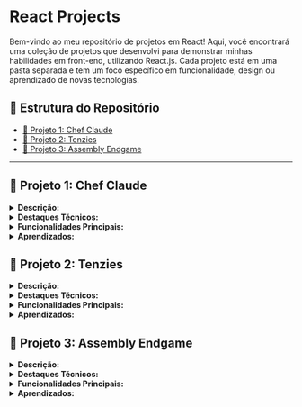 # React Projects

Bem-vindo ao meu repositório de projetos em React! Aqui, você encontrará uma coleção de projetos que desenvolvi para demonstrar minhas habilidades em front-end, utilizando React.js. Cada projeto está em uma pasta separada e tem um foco específico em funcionalidade, design ou aprendizado de novas tecnologias.

## 📂 Estrutura do Repositório

- [📁 Projeto 1: Chef Claude](#projeto-1-nome-do-projeto)
- [📁 Projeto 2: Tenzies](#projeto-2-nome-do-projeto)
- [📁 Projeto 3: Assembly Endgame](#projeto-3-nome-do-projeto)

---

## 📁 Projeto 1: Chef Claude
<details>
  <summary><strong>Descrição:</strong></summary>

  ChefClaude é uma aplicação frontend desenvolvida em React que permite aos usuários criar receitas personalizadas com base em ingredientes disponíveis. O projeto utiliza a API do Google Gemini para gerar receitas em tempo real, oferecendo sugestões culinárias tanto em inglês quanto em português. O foco principal foi a implementação de React Hooks (`useState` e `useEffect`) para gerenciamento de estado e a integração com APIs externas para obter dados dinâmicos.
</details>

<details>
  <summary><strong>Destaques Técnicos:</strong></summary>

  - **Gerenciamento de Estado:** Utilização de `useState` para controlar a lista de ingredientes e a receita gerada, e `useEffect` para garantir a sincronização com a API.  
  - **Integração com API:** Comunicação com a API do Google Gemini para gerar receitas personalizadas com base nos ingredientes fornecidos pelo usuário.  
  - **Formulário Interativo:** Implementação de um formulário para adicionar ingredientes, com validação para evitar duplicações e feedback visual para o usuário.  
  - **Markdown Dinâmico:** Renderização de receitas formatadas em markdown, permitindo uma exibição clara e organizada das instruções.  
  - **Boas Práticas:** Código modular e reutilizável, com componentização clara e estilização encapsulada usando CSS Modules.  
  - **Ferramentas Modernas:** Uso do Vite para desenvolvimento rápido e eficiente, garantindo uma experiência de desenvolvimento fluida.  
</details>

<details>
  <summary><strong>Funcionalidades Principais:</strong></summary>

  - Adição e gerenciamento de ingredientes.  
  - Geração de receitas personalizadas com base nos ingredientes fornecidos.  
  - Exibição de receitas formatadas em markdown, com instruções em inglês e português.  
  - Integração contínua com a API do Google Gemini para sugestões culinárias dinâmicas.  
</details>

<details>
  <summary><strong>Aprendizados:</strong></summary>

  - Aprimoramento no uso de React Hooks para gerenciamento de estado e efeitos colaterais.  
  - Experiência prática em integração com APIs externas e manipulação de respostas assíncronas.  
  - Aplicação de boas práticas de desenvolvimento, como componentização modular.  
  - Utilização de ferramentas modernas como Vite para otimizar o fluxo de desenvolvimento.  
</details>

## 📁 Projeto 2: Tenzies
<details>
  <summary><strong>Descrição:</strong></summary>

  Tenzies é um jogo de dados desenvolvido em React, onde o objetivo é rolar os dados até que todos mostrem o mesmo valor. O jogador pode "segurar" os dados que deseja manter entre as jogadas, enquanto os outros são rolados novamente. O projeto utiliza uma API de imagens (Unsplash) para gerar um plano de fundo dinâmico relacionado ao tema do jogo. O foco principal foi a implementação de **React Hooks** (`useState`, `useEffect`, `useRef`) para gerenciamento de estado e efeitos colaterais, além de boas práticas de acessibilidade.
</details>

<details>
  <summary><strong>Destaques Técnicos:</strong></summary>

  - **Gerenciamento de Estado:** Utilização de `useState` para controlar o estado dos dados e `useEffect` para sincronizar ações, como a verificação de vitória e a busca de imagens de fundo.  
  - **Acessibilidade:** Implementação de atributos ARIA (`aria-pressed`, `aria-label`) e um leitor de tela (`aria-live="polite"`) para garantir que o jogo seja acessível a todos os usuários.  
  - **Integração com API:** Comunicação com a API do Unsplash para buscar imagens aleatórias relacionadas ao tema do jogo, que são usadas como plano de fundo dinâmico.  
  - **Efeitos Visuais:** Uso da biblioteca `react-confetti` para exibir uma animação de confete quando o jogador vence o jogo.  
  - **Componentização:** Divisão do jogo em componentes reutilizáveis, como o componente `Die`, que representa um dado individual.  
  - **Boas Práticas:** Código modular, limpo e organizado, com foco em semântica e reutilização.  
</details>

<details>
  <summary><strong>Funcionalidades Principais:</strong></summary>

  - Rolagem de dados com a possibilidade de "segurar" dados específicos entre as jogadas.  
  - Verificação automática de vitória quando todos os dados mostram o mesmo valor.  
  - Plano de fundo dinâmico gerado a partir de imagens relacionadas ao tema do jogo, obtidas da API do Unsplash.  
  - Animação de confete e feedback visual ao vencer o jogo.  
  - Botão que alterna entre "Roll" e "New Game" dependendo do estado do jogo.  
</details>

<details>
  <summary><strong>Aprendizados:</strong></summary>

  - Aprimoramento no uso de React Hooks (`useState`, `useEffect`, `useRef`) para gerenciamento de estado e efeitos colaterais.  
  - Experiência prática em integração com APIs externas (Unsplash) para obter dados dinâmicos.  
  - Aplicação de boas práticas de acessibilidade, como o uso de atributos ARIA e feedback para leitores de tela.  
  - Utilização de bibliotecas externas (`react-confetti`) para adicionar efeitos visuais ao projeto.  
  - Desenvolvimento de componentes reutilizáveis e modularização do código.  
</details>


## 📁 Projeto 3: Assembly Endgame

<details>
  <summary><strong>Descrição:</strong></summary>

  **Assembly: Endgame** é um jogo de adivinhação de palavras desenvolvido em React, onde o objetivo é descobrir a palavra oculta antes que as tentativas se esgotem. O jogo tem um tema de programação, com referências a linguagens de programação e uma narrativa que envolve salvar o mundo da programação do temido **Assembly**. O projeto utiliza **React Hooks** (`useState`, `useEffect`) para gerenciamento de estado e efeitos colaterais, além de bibliotecas como `framer-motion` para animações e `react-confetti` para celebrar vitórias.
</details>

<details>
  <summary><strong>Destaques Técnicos:</strong></summary>

  - **Gerenciamento de Estado:** Uso de `useState` para controlar a palavra atual, as letras adivinhadas e o número de tentativas restantes, e `useEffect` para sincronizar ações como a inicialização do jogo e a atualização do estado.  
  - **Acessibilidade:** Implementação de atributos ARIA (`aria-live`, `role="status"`) e feedback para leitores de tela, garantindo que o jogo seja acessível a todos os usuários.  
  - **Animações:** Utilização da biblioteca `framer-motion` para animações suaves no título e na descrição do jogo.  
  - **Efeitos Visuais:** Uso de `react-confetti` para exibir uma animação de confete ao vencer o jogo.  
  - **Dificuldade Personalizável:** O jogador pode escolher entre três níveis de dificuldade (fácil, médio, difícil), que afetam o número máximo de tentativas permitidas.  
  - **Componentização:** Divisão do jogo em componentes reutilizáveis e modularização do código para facilitar a manutenção e escalabilidade.  
</details>

<details>
  <summary><strong>Funcionalidades Principais:</strong></summary>

  - Adivinhação de letras para descobrir a palavra oculta.  
  - Feedback visual e textual sobre letras corretas e incorretas.  
  - Contagem de tentativas restantes e exibição de linguagens de programação "perdidas" conforme o jogador erra.  
  - Animações de confete ao vencer o jogo e mensagens de despedida ao perder.  
  - Seleção de dificuldade (fácil, médio, difícil) que ajusta o número máximo de tentativas.  
  - Botão "New Game" para reiniciar o jogo com uma nova palavra.  
</details>

<details>
  <summary><strong>Aprendizados:</strong></summary>

  - Aprimoramento no uso de React Hooks (`useState`, `useEffect`) para gerenciamento de estado e efeitos colaterais.  
  - Experiência prática em animações com a biblioteca `framer-motion`.  
  - Aplicação de boas práticas de acessibilidade, como o uso de atributos ARIA e feedback para leitores de tela.  
  - Desenvolvimento de lógica de jogo, incluindo verificação de vitória/derrota e gerenciamento de tentativas.  
  - Utilização de bibliotecas externas (`react-confetti`) para adicionar efeitos visuais ao projeto.  
  - Componentização e modularização do código para facilitar a manutenção e escalabilidade.  
</details>
